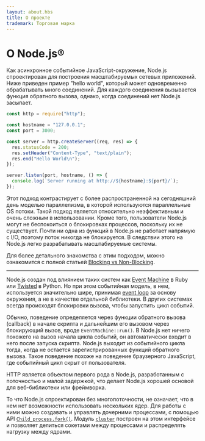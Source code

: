 ```yaml
---
layout: about.hbs
title: О проекте
trademark: Торговая марка
---
```


# О Node.js&reg;

Как асинхронное событийное JavaScript-окружение, Node.js спроектирован для построения
масштабируемых сетевых приложений. Ниже приведен пример "hello world", который
может одновременно обрабатывать много соединений. Для каждого соединения вызывается
функция обратного вызова, однако, когда соединений нет Node.js засыпает.

```javascript
const http = require("http");

const hostname = "127.0.0.1";
const port = 3000;

const server = http.createServer((req, res) => {
  res.statusCode = 200;
  res.setHeader("Content-Type", "text/plain");
  res.end("Hello World\n");
});

server.listen(port, hostname, () => {
  console.log(`Server running at http://${hostname}:${port}/`);
});
```

Этот подход контрастирует с более распространенной на сегодняшний день моделью параллелизма, в которой
используются параллельные OS потоки. Такой подход является относительно неэффективным и очень сложным
в использовании. Кроме того, пользователи Node.js могут не беспокоиться о блокировках процессов,
поскольку их не существует. Почти ни одна из функций в Node.js не работает напрямую с I/O,
поэтому поток никогда не блокируется. В следствии этого на Node.js легко разрабатывать масштабируемые системы.

Для более детального знакомства с этим подходом, можно ознакомится с полной статьей [Blocking vs Non-Blocking][].

---

Node.js создан под влиянием таких систем как [Event Machine][] в Ruby или
[Twisted][] в Python. Но при этом событийная модель, в нем, используется значительно шире, принимая
[event loop][] за основу окружения, а не в качестве отдельной библиотеки. В других системах всегда происходят
блокировки вызова, чтобы запустить цикл событий.

Обычно, поведение определяется через функции обратного вызова (callback) в начале
скрипта и дальнейшим его вызовом через блокирующий вызов, вроде `EventMachine::run()`.
В Node.js нет ничего похожего на вызов начала цикла событий, он автоматически входит в него после запуска скрипта.
Node.js выходит из событийного цикла тогда, когда не остается зарегистрированных функций обратного вызова.
Такое поведение похоже на поведение браузерного JavaScript, где событийный цикл скрыт от пользователя.

HTTP является объектом первого рода в Node.js, разработанным с поточностью и малой задержкой, что делает Node.js
хорошей основой для веб-библиотеки или фреймворка.

То что Node.js спроектирован без многопоточности, не означает, что в нем нет возможности
использовать нескольких ядер. Для работы с ними можно создавать и управлять дочерними процессами,
с помощью API [`Child_process.fork()`][]. Модуль [`cluster`][] построен на этом интерфейсе и позволяет делиться сокетами
между процессами и распределять нагрузку между ядрами.

[blocking vs non-blocking]: /ru/docs/guides/blocking-vs-non-blocking/
[`child_process.fork()`]: /api/child_process.html#child_process_child_process_fork_modulepath_args_options
[`cluster`]: /api/cluster.html
[event loop]: /ru/docs/guides/event-loop-timers-and-nexttick/
[event machine]: https://github.com/eventmachine/eventmachine
[twisted]: https://twistedmatrix.com/trac/

